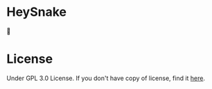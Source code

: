 # HeySnake

🐍

# License

Under GPL 3.0 License. If you don't have copy of license, find it [here](https://www.gnu.org/licenses/gpl-3.0.en.html).